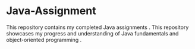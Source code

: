 # Java-Assignment
This repository contains my completed Java assignments . This repository showcases my progress and understanding of Java fundamentals and object-oriented programming . 
